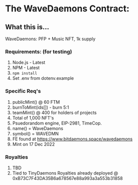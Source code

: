 # The WaveDaemons Contract:

## What this is...
WaveDaemons: PFP + Music NFT, 1k supply

### Requirements: (for testing)
1. Node.js - Latest 
2. NPM - Latest
3. ```npm install```
4. Set .env from dotenv.example

### Specific Req's
1. publicMint() @ 60 FTM
2. burnToMint(ids[]) - burn 5:1
3. teamMint() @ 400 for holders of projects
3. Total of 1,000 NFT's
4. Psuedorandom engine, EIP-2981, TimeCop.
5. name() = WaveDaemons
6. symbol() = WAVEDMN
7. FE found at https://www.bitdaemons.space/wavedaemons
8. Mint on 17 Dec 2022

### Royalties
1. TBD
2. Tied to TinyDaemons Royalties already deployed @ 0xB73C7F43DA35B6a678567e88a993a3a553b31858
